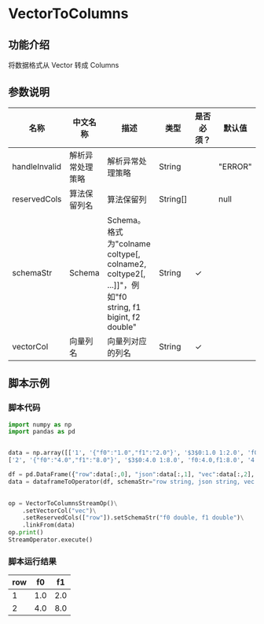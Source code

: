 
# VectorToColumns

## 功能介绍
将数据格式从 Vector 转成 Columns


## 参数说明

| 名称 | 中文名称 | 描述 | 类型 | 是否必须？ | 默认值 |
| --- | --- | --- | --- | --- | --- |
| handleInvalid | 解析异常处理策略 | 解析异常处理策略 | String |  | "ERROR" |
| reservedCols | 算法保留列名 | 算法保留列 | String[] |  | null |
| schemaStr | Schema | Schema。格式为"colname coltype[, colname2, coltype2[, ...]]"，例如"f0 string, f1 bigint, f2 double" | String | ✓ |  |
| vectorCol | 向量列名 | 向量列对应的列名 | String | ✓ |  |

## 脚本示例
### 脚本代码
```python
import numpy as np
import pandas as pd


data = np.array([['1', '{"f0":"1.0","f1":"2.0"}', '$3$0:1.0 1:2.0', 'f0:1.0,f1:2.0', '1.0,2.0', 1.0, 2.0],
['2', '{"f0":"4.0","f1":"8.0"}', '$3$0:4.0 1:8.0', 'f0:4.0,f1:8.0', '4.0,8.0', 4.0, 8.0]])

df = pd.DataFrame({"row":data[:,0], "json":data[:,1], "vec":data[:,2], "kv":data[:,3], "csv":data[:,4], "f0":data[:,5], "f1":data[:,6]})
data = dataframeToOperator(df, schemaStr="row string, json string, vec string, kv string, csv string, f0 double, f1 double",op_type="stream")
    

op = VectorToColumnsStreamOp()\
    .setVectorCol("vec")\
    .setReservedCols(["row"]).setSchemaStr("f0 double, f1 double")\
    .linkFrom(data)
op.print()
StreamOperator.execute()
```

### 脚本运行结果
    
|row|f0|f1|
|-|---|---|
|1|1.0|2.0|
|2|4.0|8.0|
    
